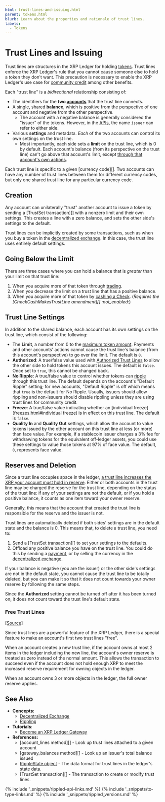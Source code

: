 ```yaml
---
html: trust-lines-and-issuing.html
parent: tokens.html
blurb: Learn about the properties and rationale of trust lines.
labels:
  - Tokens
---
```

# Trust Lines and Issuing

Trust lines are structures in the XRP Ledger for holding [tokens](tokens.html). Trust lines enforce the XRP Ledger's rule that you cannot cause someone else to hold a token they don't want. This precaution is necessary to enable the XRP Ledger's use case for [community credit](tokens.html#community-credit) among other benefits.

Each "trust line" is a _bidirectional_ relationship consisting of:

- The identifiers for the **two [accounts](accounts.html)** that the trust line connects.
- A single, shared **balance**, which is positive from the perspective of one account and negative from the other perspective.
    - The account with a negative balance is generally considered the "issuer" of the tokens. However, in the [APIs](rippled-apis.html), the name `issuer` can refer to either side.
- Various **settings** and metadata. _Each_ of the two accounts can control its own settings on the trust line.
    - Most importantly, each side sets a **limit** on the trust line, which is 0 by default. Each account's balance (from its perspective on the trust line) can't go above that account's limit, except [through that account's own actions](#going-below-the-limit).

Each trust line is specific to a given [currency code][]. Two accounts can have any number of trust lines between them for different currency codes, but only one shared trust line for any particular currency code.


## Creation

Any account can unilaterally "trust" another account to issue a token by sending a [TrustSet transaction][] with a nonzero limit and their own settings. This creates a line with a zero balance, and sets the other side's settings to the default.

Trust lines can be implicitly created by some transactions, such as when you buy a token in the [decentralized exchange](decentralized-exchange.html). In this case, the trust line uses entirely default settings.


## Going Below the Limit

There are three cases where you can hold a balance that is _greater_ than your limit on that trust line:

1. When you acquire more of that token through [trading](decentralized-exchange.html).
2. When you decrease the limit on a trust line that has a positive balance.
3. When you acquire more of that token by [cashing a Check](checks.html). (_Requires the [CheckCashMakesTrustLine amendment][] :not_enabled:_)


## Trust Line Settings

In addition to the shared balance, each account has its own settings on the trust line, which consist of the following:

- The **Limit**, a number from 0 to the [maximum token amount](currency-formats.html). Payments and other accounts' actions cannot cause the trust line's balance (from this account's perspective) to go over the limit. The default is `0`.
- **Authorized**: A true/false value used with [Authorized Trust Lines](authorized-trust-lines.html) to allow the other side to hold tokens this account issues. The default is `false`. Once set to `true`, this cannot be changed back.
- **No Ripple**: A true/false value to control whether tokens can [ripple](rippling.html) through this trust line. The default depends on the account's "Default Ripple" setting; for new accounts, "Default Ripple" is off which means that `true` is the default for No Ripple. Usually, issuers should allow rippling and non-issuers should disable rippling unless they are using trust lines for community credit.
- **Freeze**: A true/false value indicating whether an [individual freeze](freezes.html#individual freeze) is in effect on this trust line. The default is `false`.
- **Quality In** and **Quality Out** settings, which allow the account to value tokens issued by the other account on this trust line at less (or more) than face value. For example, if a stablecoin issuer charges a 3% fee for withdrawing tokens for the equivalent off-ledger assets, you could use these settings to value those tokens at 97% of face value. The default, `0`, represents face value.


## Reserves and Deletion

Since a trust line occupies space in the ledger, [a trust line increases the XRP your account must hold in reserve](reserves.html). Either or both accounts in the trust line may be charged the reserve for the trust line, depending on the status of the trust line: if any of your settings are not the default, or if you hold a positive balance, it counts as one item toward your owner reserve.

Generally, this means that the account that created the trust line is responsible for the reserve and the issuer is not.

Trust lines are automatically deleted if both sides' settings are in the default state and the balance is 0. This means that, to delete a trust line, you need to:

1. Send a [TrustSet transaction][] to set your settings to the defaults.
2. Offload any positive balance you have on the trust line. You could do this by sending a [payment](cross-currency-payments.html), or by selling the currency in the [decentralized exchange](decentralized-exchange.html).

If your balance is negative (you are the issuer) or the other side's settings are not in the default state, you cannot cause the trust line to be totally deleted, but you can make it so that it does not count towards your owner reserve by following the same steps.

Since the **Authorized** setting cannot be turned off after it has been turned on, it does not count toward the trust line's default state.

### Free Trust Lines
[[Source]](https://github.com/ripple/rippled/blob/72377e7bf25c4eaee5174186d2db3c6b4210946f/src/ripple/app/tx/impl/SetTrust.cpp#L148-L168)

Since trust lines are a powerful feature of the XRP Ledger, there is a special feature to make an account's first two trust lines "free".

When an account creates a new trust line, if the account owns at most 2 items in the ledger including the new line, the account's owner reserve is treated as zero instead of the normal amount. This allows the transaction to succeed even if the account does not hold enough XRP to meet the increased reserve requirement for owning objects in the ledger.

When an account owns 3 or more objects in the ledger, the full owner reserve applies.


## See Also

- **Concepts:**
    - [Decentralized Exchange](decentralized-exchange.html)
    - [Rippling](rippling.html)
- **Tutorials:**
    - [Become an XRP Ledger Gateway](become-an-xrp-ledger-gateway.html)
- **References:**
    - [account_lines method][] - Look up trust lines attached to a given account
    - [gateway_balances method][] - Look up an issuer's total balance issued
    - [RippleState object](ripplestate.html) - The data format for trust lines in the ledger's state data.
    - [TrustSet transaction][] - The transaction to create or modify trust lines.

<!--{# common link defs #}-->
{% include '_snippets/rippled-api-links.md' %}
{% include '_snippets/tx-type-links.md' %}
{% include '_snippets/rippled_versions.md' %}
